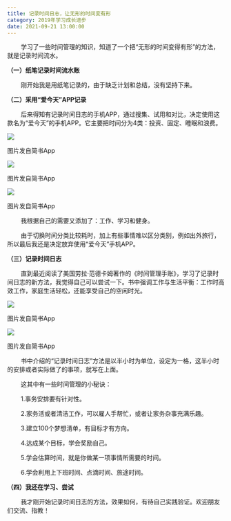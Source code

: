```yaml
---
title: 记录时间日志，让无形的时间变有形
category: 2019年学习成长进步
date: 2021-09-21 13:00:00
---
```


        学习了一些时间管理的知识，知道了一个把“无形的时间变得有形”的方法，就是记录时间流水。

**（一）纸笔记录时间流水账**

        刚开始我是用纸笔记录的，由于缺乏计划和总结，没有坚持下来。

**（二）采用“爱今天”APP记录**

        后来得知有记录时间日志的手机APP，通过搜集、试用和对比，决定使用这款名为“爱今天”的手机APP。它主要把时间分为4类：投资、固定、睡眠和浪费。

![](http://upload-images.jianshu.io/upload_images/3910675-774b777f52510971.jpg?imageMogr2/auto-orient/strip%7CimageView2/2/w/1080/q/50)  

图片发自简书App

![](http://upload-images.jianshu.io/upload_images/3910675-0d70f0eae31364ce.jpg?imageMogr2/auto-orient/strip%7CimageView2/2/w/1080/q/50)  

图片发自简书App

![](http://upload-images.jianshu.io/upload_images/3910675-aab993c7c77baa10.jpg?imageMogr2/auto-orient/strip%7CimageView2/2/w/1080/q/50)  

图片发自简书App

        我根据自己的需要又添加了：工作、学习和健身。

        由于切换时间分类比较耗时，加上有些事情难以区分类别，例如出外旅行，所以最后我还是决定放弃使用“爱今天”手机APP。

**（三）记录时间日志**

        直到最近阅读了美国劳拉·范德卡姆著作的《时间管理手账》，学习了记录时间日志的新方法，我觉得自己可以尝试一下。书中强调工作与生活平衡：工作时高效工作，家庭生活轻松，还能享受自己的空闲时光。

![](http://upload-images.jianshu.io/upload_images/3910675-98a33de184443677.jpg?imageMogr2/auto-orient/strip%7CimageView2/2/w/1080/q/50)  

图片发自简书App

![](http://upload-images.jianshu.io/upload_images/3910675-861cdd9bb3564d44.jpg?imageMogr2/auto-orient/strip%7CimageView2/2/w/1080/q/50)  

图片发自简书App

        书中介绍的“记录时间日志”方法是以半小时为单位，设定为一格，这半小时的安排或者实际做了的事项，就写在上面。

        这其中有一些时间管理的小秘诀：

        1.事务安排要有针对性。

        2.家务活或者清洁工作，可以雇人手帮忙，或者让家务杂事充满乐趣。

        3.建立100个梦想清单，有目标才有方向。

        4.达成某个目标，学会奖励自己。

        5.学会估算时间，就是你做某一项事情所需要的时间。

        6.学会利用上下班时间、点滴时间、旅途时间。

**（四）我还在学习、尝试**

        我才刚开始记录时间日志的方法，效果如何，有待自己实践验证。欢迎朋友们交流、指教！